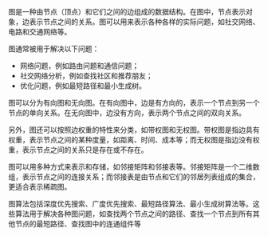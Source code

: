 图是一种由节点（顶点）和它们之间的边组成的数据结构。在图中，节点表示对象，边表示节点之间的关系。图可以用来表示各种各样的实际问题，如社交网络、电路和交通网络等。

图通常被用于解决以下问题：

-   网络问题，例如路由问题和通信问题；
-   社交网络分析，例如查找社区和推荐朋友；
-   优化问题，例如最短路径和最小生成树。

图可以分为有向图和无向图。在有向图中，边是有方向的，表示一个节点到另一个节点的单向关系。在无向图中，边没有方向，表示两个节点之间的双向关系。

另外，图还可以按照边权重的特性来分类，如带权图和无权图。带权图是指边具有权重，表示节点之间的某种度量，如距离、时间、成本等；而无权图是指边没有权重，表示节点之间的关系只是存在或不存在。

图可以用多种方式来表示和存储，如邻接矩阵和邻接表等。邻接矩阵是一个二维数组，表示节点之间的连接关系；而邻接表是由节点和它们的邻居列表组成的集合，更适合表示稀疏图。

图算法包括深度优先搜索、广度优先搜索、最短路径算法、最小生成树算法等。这些算法用于解决各种图问题，如查找两个节点之间的路径、查找一个节点到所有其他节点的最短路径、查找图中的连通组件等